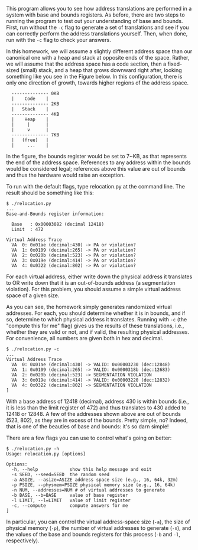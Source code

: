 
This program allows you to see how address translations are performed in a
system with base and bounds registers. As before, there are two steps to
running the program to test out your understanding of base and bounds. First,
run without the `-c` flag to generate a set of translations and see if you can
correctly perform the address translations yourself. Then, when done, run with
the `-c` flag to check your answers.

In this homework, we will assume a slightly different address space than our
canonical one with a heap and stack at opposite ends of the space. Rather, we
will assume that the address space has a code section, then a fixed-sized
(small) stack, and a heap that grows downward right after, looking something
like you see in the Figure below. In this configuration, there is only one
direction of growth, towards higher regions of the address space.

```
  -------------- 0KB
  |    Code    |
  -------------- 2KB
  |   Stack    |
  -------------- 4KB
  |    Heap    |
  |     |      |
  |     v      |
  -------------- 7KB
  |   (free)   |
  |     ...    |
```

In the figure, the bounds register would be set to 7~KB, as that represents the
end of the address space. References to any address within the bounds would be
considered legal; references above this value are out of bounds and thus the
hardware would raise an exception.

To run with the default flags, type relocation.py at the command line. The
result should be something like this:

```
$ ./relocation.py
...
Base-and-Bounds register information:

  Base   : 0x00003082 (decimal 12418)
  Limit  : 472

Virtual Address Trace
  VA  0: 0x01ae (decimal:430) -> PA or violation?
  VA  1: 0x0109 (decimal:265) -> PA or violation?
  VA  2: 0x020b (decimal:523) -> PA or violation?
  VA  3: 0x019e (decimal:414) -> PA or violation?
  VA  4: 0x0322 (decimal:802) -> PA or violation?
```

For each virtual address, either write down the physical address it translates
to OR write down that it is an out-of-bounds address (a segmentation violation).
For this problem, you should assume a simple virtual address space of a given
size.

As you can see, the homework simply generates randomized virtual addresses. For
each, you should determine whether it is in bounds, and if so, determine to
which physical address it translates. Running with `-c` (the "compute this for
me" flag) gives us the results of these translations, i.e., whether they are
valid or not, and if valid, the resulting physical addresses. For convenience,
all numbers are given both in hex and decimal.

```
$ ./relocation.py -c
...
Virtual Address Trace
  VA  0: 0x01ae (decimal:430) -> VALID: 0x00003230 (dec:12848)
  VA  1: 0x0109 (decimal:265) -> VALID: 0x0000318b (dec:12683)
  VA  2: 0x020b (decimal:523) -> SEGMENTATION VIOLATION
  VA  3: 0x019e (decimal:414) -> VALID: 0x00003220 (dec:12832)
  VA  4: 0x0322 (decimal:802) -> SEGMENTATION VIOLATION
]
```

With a base address of 12418 (decimal), address 430 is within bounds (i.e., it
is less than the limit register of 472) and thus translates to 430 added to
12418 or 12848. A few of the addresses shown above are out of bounds (523,
802), as they are in excess of the bounds. Pretty simple, no? Indeed, that is
one of the beauties of base and bounds: it's so darn simple!

There are a few flags you can use to control what's going on better:

```
$ ./relocation.py -h
Usage: relocation.py [options]

Options:
  -h, --help            show this help message and exit
  -s SEED, --seed=SEED  the random seed
  -a ASIZE, --asize=ASIZE address space size (e.g., 16, 64k, 32m)
  -p PSIZE, --physmem=PSIZE physical memory size (e.g., 16, 64k)
  -n NUM, --addresses=NUM # of virtual addresses to generate
  -b BASE, --b=BASE     value of base register
  -l LIMIT, --l=LIMIT   value of limit register
  -c, --compute         compute answers for me
]
```

In particular, you can control the virtual address-space size (`-a`), the size
of physical memory (`-p`), the number of virtual addresses to generate (`-n`), and
the values of the base and bounds registers for this process (`-b` and `-l`,
respectively).

